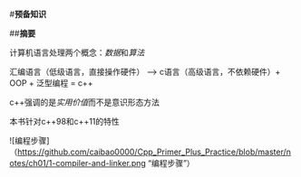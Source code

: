 #**预备知识**

##**摘要**

计算机语言处理两个概念：*数据*和*算法*

汇编语言（低级语言，直接操作硬件） --> c语言（高级语言，不依赖硬件）+ OOP + 泛型编程 = c++

c++强调的是*实用价值*而不是意识形态方法

本书针对c++98和c++11的特性

![编程步骤]（https://github.com/caibao0000/Cpp_Primer_Plus_Practice/blob/master/notes/ch01/1-compiler-and-linker.png “编程步骤”）
